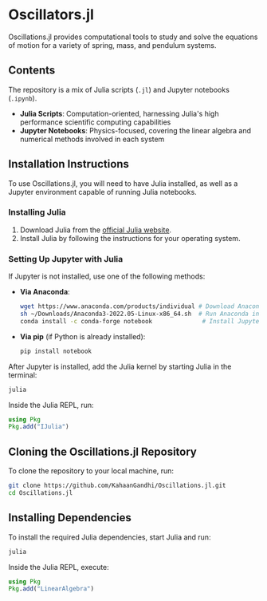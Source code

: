 # Oscillators.jl
Oscillations.jl provides computational tools to study and solve the equations of motion for a variety of spring, mass, and pendulum systems.

## Contents
The repository is a mix of Julia scripts (`.jl`) and Jupyter notebooks (`.ipynb`).
- **Julia Scripts**: Computation-oriented, harnessing Julia's high performance scientific computing capabilities
- **Jupyter Notebooks**: Physics-focused, covering the linear algebra and numerical methods involved in each system

## Installation Instructions
To use Oscillations.jl, you will need to have Julia installed, as well as a Jupyter environment capable of running Julia notebooks.

### Installing Julia

1. Download Julia from the [official Julia website](https://julialang.org/downloads/).
2. Install Julia by following the instructions for your operating system.

### Setting Up Jupyter with Julia

If Jupyter is not installed, use one of the following methods:

- **Via Anaconda**:
  ```bash
  wget https://www.anaconda.com/products/individual # Download Anaconda installer
  sh ~/Downloads/Anaconda3-2022.05-Linux-x86_64.sh  # Run Anaconda installer
  conda install -c conda-forge notebook              # Install Jupyter Notebook
  ```

- **Via pip** (if Python is already installed):
  ```bash
  pip install notebook 
  ```

After Jupyter is installed, add the Julia kernel by starting Julia in the terminal:

```bash
julia 
```

Inside the Julia REPL, run:

```julia
using Pkg
Pkg.add("IJulia")
```

## Cloning the Oscillations.jl Repository

To clone the repository to your local machine, run:

```bash
git clone https://github.com/KahaanGandhi/Oscillations.jl.git
cd Oscillations.jl
```

## Installing Dependencies

To install the required Julia dependencies, start Julia and run:

```bash
julia 
```

Inside the Julia REPL, execute:

```julia
using Pkg
Pkg.add("LinearAlgebra")
```


